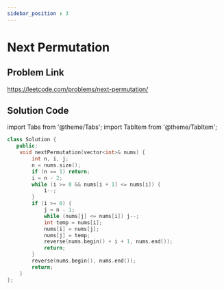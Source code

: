 ```yaml
---
sidebar_position : 3
---
```


# Next Permutation

## Problem Link
https://leetcode.com/problems/next-permutation/

## Solution Code

import Tabs from '@theme/Tabs';
import TabItem from '@theme/TabItem';

<Tabs>
<TabItem value="cpp" label="C++">

```cpp
class Solution {
   public:
    void nextPermutation(vector<int>& nums) {
        int n, i, j;
        n = nums.size();
        if (n == 1) return;
        i = n - 2;
        while (i >= 0 && nums[i + 1] <= nums[i]) {
            i--;
        }
        if (i >= 0) {
            j = n - 1;
            while (nums[j] <= nums[i]) j--;
            int temp = nums[i];
            nums[i] = nums[j];
            nums[j] = temp;
            reverse(nums.begin() + i + 1, nums.end());
            return;
        }
        reverse(nums.begin(), nums.end());
        return;
    }
};
```
</TabItem>
</Tabs>
